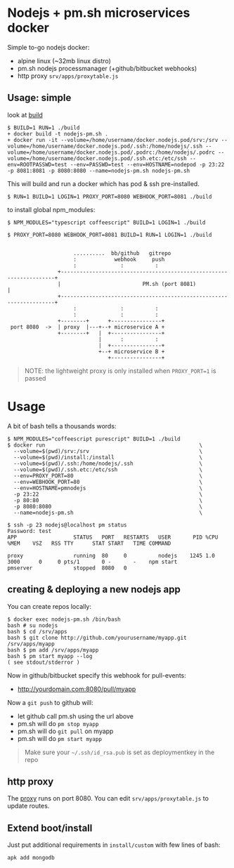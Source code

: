 # Nodejs + pm.sh microservices docker

Simple to-go nodejs docker:

* alpine linux (~32mb linux distro)
* pm.sh nodejs processmanager (+github/bitbucket webhooks)
* http proxy `srv/apps/proxytable.js`

## Usage: simple 

look at [build](build) 

    $ BUILD=1 RUN=1 ./build
    + docker build -t nodejs-pm.sh .
    + docker run -it --volume=/home/username/docker.nodejs.pod/srv:/srv --volume=/home/username/docker.nodejs.pod/.ssh:/home/nodejs/.ssh --volume=/home/username/docker.nodejs.pod/.podrc:/home/nodejs/.podrc --volume=/home/username/docker.nodejs.pod/.ssh.etc:/etc/ssh --env=ROOTPASSWD=test --env=PASSWD=test --env=HOSTNAME=nodepod -p 23:22 -p 8081:8081 -p 8080:8080 --name=nodejs-pm.sh nodejs-pm.sh

This will build and run a docker which has pod & ssh pre-installed.
    
    $ RUN=1 BUILD=1 LOGIN=1 PROXY_PORT=8080 WEBHOOK_PORT=8081 ./build 

to install global npm_modules:

    $ NPM_MODULES="typescript coffeescript" BUILD=1 LOGIN=1 ./build

    $ PROXY_PORT=8080 WEBHOOK_PORT=8081 BUILD=1 RUN=1 LOGIN=1 ./build 


                         ..........  bb/github   gitrepo       
                         :            webhook     push                  
                         :              :          :                      
                    +--------------------------------------------------------------------+
                    |                          PM.sh (port 8081)                         |       
                    +--------------------------------------------------------------------+
                         :              :          :         
                         :              :          :  
                    +--------+      +----------------+       
     port 8080  ->  | proxy  |---+--+ microservice A +     
                    +--------+   |  +----------------+       
                                 |      :          :  
                                 |  +----------------+
                                 +--+ microservice B +
                                    +----------------+

> NOTE: the lightweight proxy is only installed when `PROXY_PORT=1` is passed

# Usage 

A bit of bash tells a thousands words:

    $ NPM_MODULES="coffeescript purescript" BUILD=1 ./build
    $ docker run                                                 \
      --volume=$(pwd)/srv:/srv                                   \
      --volume=$(pwd)/install:/install                           \
      --volume=$(pwd)/.ssh:/home/nodejs/.ssh                     \
      --volume=$(pwd)/.ssh.etc:/etc/ssh                          \
      --env=PROXY_PORT=80                                        \
      --env=WEBHOOK_PORT=80                                      \
      --env=HOSTNAME=pmnodejs                                    \
      -p 23:22                                                   \
      -p 80:80                                                   \
      -p 8080:8080                                               \
      --name=nodejs-pm.sh                                        \

    $ ssh -p 23 nodejs@localhost pm status
    Password: test
    APP                  STATUS   PORT   RESTARTS   USER       PID %CPU %MEM    VSZ   RSS TTY      STAT START   TIME COMMAND

    proxy                running  80     0          nodejs    1245 1.0  3000      0     0 pts/1       0 -       -    npm start          
    pmserver             stopped  8080   0          

## creating & deploying a new nodejs app

You can create repos locally:

    $ docker exec nodejs-pm.sh /bin/bash 
    bash # su nodejs 
    bash $ cd /srv/apps
    bash $ git clone http://github.com/yourusername/myapp.git /srv/apps/myapp
    bash $ pm add /srv/apps/myapp
    bash $ pm start myapp --log
    ( see stdout/stderror )
    
Now in github/bitbucket specify this webhook for pull-events:

* http://yourdomain.com:8080/pull/myapp

Now a `git push` to github will: 

* let github call pm.sh using the url above 
* pm.sh will do `pm stop myapp`
* pm.sh will do `git pull` on myapp 
* pm.sh will do `pm start myapp` 

> Make sure your `~/.ssh/id_rsa.pub` is set as deploymentkey in the repo

## http proxy

The [proxy](https://npmjs.org/package/http-proxy-rules) runs on port 8080.
You can edit `srv/apps/proxytable.js` to update routes.

## Extend boot/install

Just put additional requirements in `install/custom` with few lines of bash:

    apk add mongodb

